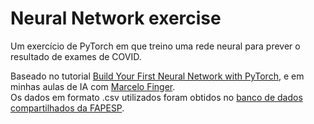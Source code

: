 # Neural Network exercise
Um exercício de PyTorch em que treino uma rede neural para prever o resultado de exames de COVID.  

Baseado no tutorial [Build Your First Neural Network with PyTorch](https://www.curiousily.com/posts/build-your-first-neural-network-with-pytorch/),
 e em minhas aulas de IA com [Marcelo Finger](https://www.ime.usp.br/~mfinger/).  
Os dados em formato .csv utilizados foram obtidos no [banco de dados compartilhados da FAPESP](https://repositoriodatasharingfapesp.uspdigital.usp.br/).
